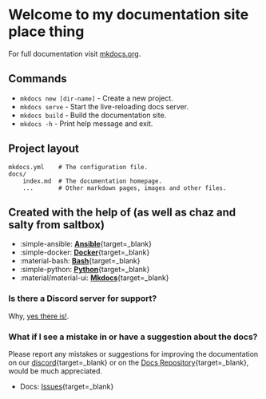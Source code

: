 # Welcome to my documentation site place thing

For full documentation visit [mkdocs.org](https://squidfunk.github.io/mkdocs-material/).

## Commands

* `mkdocs new [dir-name]` - Create a new project.
* `mkdocs serve` - Start the live-reloading docs server.
* `mkdocs build` - Build the documentation site.
* `mkdocs -h` - Print help message and exit.

## Project layout

    mkdocs.yml    # The configuration file.
    docs/
        index.md  # The documentation homepage.
        ...       # Other markdown pages, images and other files.

## Created with the help of (as well as chaz and salty from saltbox)

<div style="max-width: 800px" class="grid cards" markdown>

* :simple-ansible: [__Ansible__](https://www.ansible.com/){target=_blank}
* :simple-docker: [__Docker__](https://www.docker.com/){target=_blank}
* :material-bash: [__Bash__](https://www.gnu.org/software/bash/){target=_blank}
* :simple-python: [__Python__](https://www.python.org/){target=_blank}
* :material/material-ui: [__Mkdocs__](https://squidfunk.github.io/mkdocs-material/){target=_blank}

</div>

### Is there a Discord server for support?

Why, [yes there is!](https://discord.gg/RKWgjDqkhR).

### What if I see a mistake in or have a suggestion about the docs?

Please report any mistakes or suggestions for improving the documentation on our [discord](https://discord.gg/RKWgjDqkhR){target=_blank} or on the [Docs Repository](https://github.com/raneydazed/mkdocs-material){target=_blank}, would be much appreciated.

* Docs: [Issues](https://github.com/raneydazed/mkdocs-material/issues){target=_blank}

